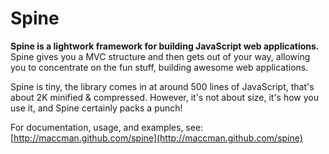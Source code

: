 # Spine

__Spine is a lightwork framework for building JavaScript web applications.__ Spine gives you a MVC structure and then gets out of your way,  allowing you to concentrate on the fun stuff, building awesome web applications. 

Spine is tiny, the library comes in at around 500 lines of JavaScript, that's about 2K minified & compressed. However, it's not about size, it's how you use it, and Spine certainly packs a punch! 

For documentation, usage, and examples, see: [http://maccman.github.com/spine](http://maccman.github.com/spine)